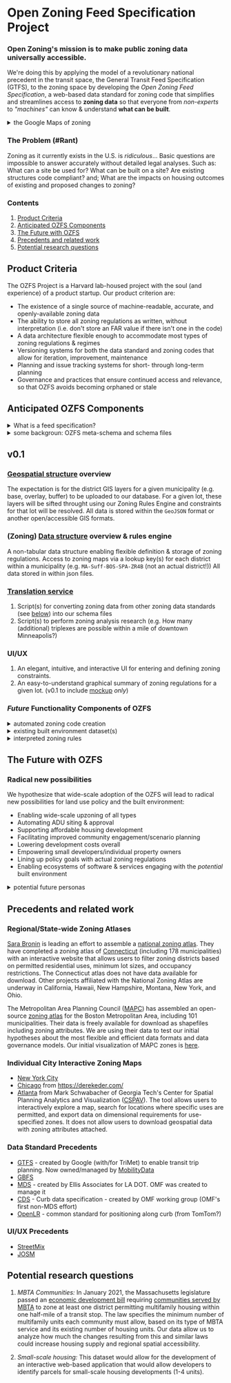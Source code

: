 # Open Zoning Feed Specification Project

### Open Zoning's mission is to make public zoning data universally accessible. 

We're doing this by applying the model of a revolutionary national precedent in the transit space, the General Transit Feed Specification (GTFS), to the zoning space by developing the _Open Zoning Feed Specification_, a web-based data standard for zoning code that simplifies and streamlines access to **zoning data** so that everyone from _non-experts_ to _"machines"_ can know & understand **what can be built**. 

<details>
<summary>the Google Maps of zoning</summary>
<br>
If you use an app like Google maps to move around a city on public transit, than the GTSF fuels your urban living. In the same way, we're working everyday at OZFS to fuel your dream of owning a home in the ciy, of your small business developing the housing that communities are demanding, and your community's fight for the quality of life and equitable housing that your city promised. Every day we work, we get closer and closer to helping you achieve these goals. 
</details>

### The Problem (\#Rant)
Zoning as it currently exists in the U.S. is _ridiculous_...
Basic questions are impossible to answer accurately without detailed legal analyses. Such as: What can a site be used for? What can be built on a site? Are existing structures code compliant? and; What are the impacts on housing outcomes of existing and proposed changes to zoning?

### Contents
1. [Product Criteria](#product-criteria)
2. [Anticipated OZFS Components](#anticipated-ozfs-components)
3. [The Future with OZFS](#the-future-with-ozfs)
4. [Precedents and related work](#precedents-and-related-work)
5. [Potential research questions](#potential-research-questions)

## Product Criteria
The OZFS Project is a Harvard lab-housed project with the soul (and experience) of a product startup. Our product criterion are:
- The existence of a single source of machine-readable, accurate, and openly-available zoning data
- The ability to store all zoning regulations as written, without interpretation (i.e. don't store an FAR value if there isn't one in the code)
- A data architecture flexible enough to accommodate most types of zoning regulations & regimes
- Versioning systems for both the data standard and zoning codes that allow for iteration, improvement, maintenance
- Planning and issue tracking systems for short- through long-term planning
- Governance and practices that ensure continued access and relevance, so that OZFS avoids becoming orphaned or stale

## Anticipated OZFS Components
<details>
<summary>What is a feed specification?</summary>
<br>
A <i>feed specification</i> is a pre-defined set of files for digitally storing information on a particular instance of a topic. For OZFS, our topic is zoning codes and and our instances are individual municipalities' zoning codes. Each file within our feed specification defines the required data structure for recording the information for a specifice piece of a municipality's zoning code. The particular data structure within each of these files an example of a schema, creating what we call schema files. When packaged together, these schema files form the complete set of instructions for how to capture an entire municipality's zoning code according to the specific standared data structure that we are intentionally and methodically designing. The culmination of our work for a given municipality will be a packaged set of instructions for that municipality, the municipality's feed specification.
</details>

<details>
<summary>some backgroun: OZFS meta-schema and schema files</summary>
<br>
Underpinning our schema files is a standard data structure known as the Open Zoning meta-schema. We're currently crafting our meta-schema off of the great work that has been done at Mobility Data, embodied in their 
  
[Mobility Data Standard (MDS) meta-schema](http://json-schema.org/draft-06/schema#)
. 

Our schema files fall into one of two catagories: 1) for capturing the zoning regulations of a municipality's zoning code, and: 2) for capturing the geospatial information for a municipality's districts and proximity zones. A critical challenge of this project and its research contribution in this field is our work designing the standard data structures for schemas of both file catagories that enable us to meet the criteria we've outlined in the "Product Criteria" section above. 
</details>


## v0.1
### [Geospatial structure](/geo-standard) overview
The expectation is for the district GIS layers for a given municipality (e.g. base, overlay, buffer) to be uploaded to our database.
For a given lot, these layers will be sifted throught using our Zoning Rules Engine and constraints for that lot will be resolved. 
All data is stored within the `GeoJSON` format or another open/accessible GIS formats. 

### (Zoning) [Data structure](/data-standard) overview & rules engine
A non-tabular data structure enabling flexible definition & storage of zoning regulations.
Access to zoning maps via a lookup key(s) for each district within a municipality (e.g. `MA-Suff-BOS-SPA-ZR4B` (not an actual district!))
All data stored in within json files. 

### [Translation service](/code/translation-scripts)
1. Script(s) for converting zoning data from other zoning data standards (see [below](#regionalstate-wide-zoning-atlases)) into our schema files
2. Script(s) to perform zoning analysis research (e.g. How many (additional) triplexes are possible within a mile of downtown Minneapolis?)

### UI/UX
1. An elegant, intuitive, and interactive UI for entering and defining zoning constraints.
2. An easy-to-understand graphical summary of zoning regulations for a given lot. 
(v0.1 to include [mockup](/images/ui-ux-mockups) _only_)

### _Future_ Functionality Components of OZFS
<details>
<summary>automated zoning code creation</summary>
<br>
Perhaps based on [PlaceCode](https://www.principle.us/placecode)
</details> 
  
<details>
<summary>existing built environment dataset(s)</summary>
<br>
A new dataset or connections to existing sources (e.g. OSM, Regrid) for use cases including:
- zoning additions and modifications to current structures on a parcel
- zoning regulations based on relations to adjacent lots/buildings
  
[Regrid link](https://regrid.com/buildings)

</details> 

<details>
<summary>interpreted zoning rules</summary>
<br>
Data storage mechanism able to capture data points not directly from the zoning code. E.g.:
- Realizable units based on lot characteristics
- FAR/floor area based on other regulations
- Parking requirements with max build out
</details> 

## The Future with OZFS
### Radical new possibilities
We hypothesize that wide-scale adoption of the OZFS will lead to radical new possibilities for land use policy and the built environment:
- Enabling wide-scale upzoning of all types
- Automating ADU siting & approval
- Supporting affordable housing development
- Facilitating improved community engagement/scenario planning
- Lowering development costs overall
- Empowering small developers/individual property owners
- Lining up policy goals with actual zoning regulations
- Enabling ecosystems of software & services engaging with the _potential_ built environment

<details>
<summary>potential future personas</summary>
<br>
The following are visions/case studies of the future that imagine & inform the goals & possibilities for OZFS
  
1. Affordable housing developer targeting sites for their existing model of 5-story buildings in the Boston region
2. Community meeting with real-time scenario planning that generates zoning text on-the-fly
3. Modular ADU fabricator targeting properties for its new 2-story ADU
4. City planner testing multiple scenarios to accomplish the mayor's new policy goal of 10% more units over the next decade
5. Multinational company deciding where to locate their new assembly facility based on _potential_ workforce housing capacity in the region
6. AR software developer looking to develop ...?
7. Institutional real estate developer/holder selecting properties for its new East Coast "Missing Middle" REIT
</details>

## Precedents and related work
### Regional/State-wide Zoning Atlases
[Sara Bronin](https://aap.cornell.edu/people/sara-bronin) is leading an effort to assemble a
[national zoning atlas](https://www.zoningatlas.org/). They have completed
a zoning atlas of [Connecticut](https://www.zoningatlas.org/connecticut)
(including 178 municipalities) with an interactive website that allows users
to filter zoning districts based on permitted residential uses, minimum lot
sizes, and occupancy restrictions. The Connecticut atlas does not have data
available for download. Other projects affiliated with the National Zoning Atlas
are underway in California, Hawaii, New Hampshire, Montana, New York, and Ohio.

The Metropolitan Area Planning Council ([MAPC](https://www.mapc.org/))
has assembled an open-source [zoning atlas](https://zoningatlas.mapc.org/)
for the Boston Metropolitan Area, including 101 municipalities. Their data is freely
available for download as shapefiles including zoning attributes. We are using
their data to test our initial hypotheses about the most flexible and efficient
data formats and data governance models. Our initial visualization of MAPC
zones is [here](https://urban-stack.github.io/OpenZoning/MAPC-files/MAPC-map_leaflet.html).

### Individual City Interactive Zoning Maps
- [New York City](https://zola.planning.nyc.gov/)
- [Chicago](https://secondcityzoning.org/) from https://derekeder.com/
- [Atlanta](https://sites.gatech.edu/atlzoningexplorer/atl-zoning-code-explorer/) from Mark Schwabacher of Georgia Tech's Center for Spatial Planning
  Analytics and Visualization ([CSPAV](https://cspav.gatech.edu/)). The tool allows users to interactively explore a map, search for locations where specific uses are permitted, and export data on dimensional requirements for use-specified zones. It does not allow users to download geospatial data with zoning attributes attached.

### Data Standard Precedents
- [GTFS](https://gtfs.org/) - created by Google (with/for TriMet) to enable transit trip planning. Now owned/managed by [MobilityData](https://mobilitydata.org/)
- [GBFS](https://gbfs.mobilitydata.org/)
- [MDS](https://www.openmobilityfoundation.org/about-mds/) - created by Ellis Associates for LA DOT. OMF was created to manage it
- [CDS](https://www.openmobilityfoundation.org/about-cds/) - Curb data specification - created by OMF working group (OMF's first non-MDS effort)
- [OpenLR](http://www.openlr.org/) - common standard for positioning along curb (from TomTom?)

### UI/UX Precedents
- [StreetMix](https://streetmix.net/)
- [JOSM](https://josm.openstreetmap.de/)

## Potential research questions

1. *MBTA Communities:* In January 2021, the Massachusetts legislature passed an
[economic development bill](https://malegislature.gov/Laws/SessionLaws/Acts/2020/Chapter358)
requiring [communities served by MBTA](https://www.mass.gov/info-details/multi-family-zoning-requirement-for-mbta-communities#what-is-an-%22mbta-community%22?-) to zone at least one district permitting
multifamily housing within one half-mile of a transit stop. The law specifies
the minimum number of multifamily units each community must allow, based on
its type of MBTA service and its existing number of housing units. Our data
allow us to analyze how much the changes resulting from this and similar laws
could increase housing supply and regional spatial accessibility.

2. *Small-scale housing:* This dataset would allow for the development of an
interactive web-based application that would allow developers to identify
parcels for small-scale housing developments (1-4 units).
